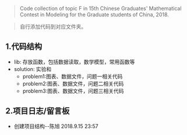 > Code collection of topic F in 15th Chinese Graduates' Mathematical Contest in Modeling for the Graduate students of China, 2018.

> 自行添加代码到对应文件夹。
## 1.代码结构
- lib: 存放函数，包括数据读取，数学模型，常用函数等
- solution: 实验和
    - problem1:图表、数据文件，问题一相关代码
    - problem2:图表、数据文件，问题二相关代码
    - problem3:图表、数据文件，问题三相关代码

## 2.项目日志/留言板
- 创建项目结构--陈旭 2018.9.15 23:57